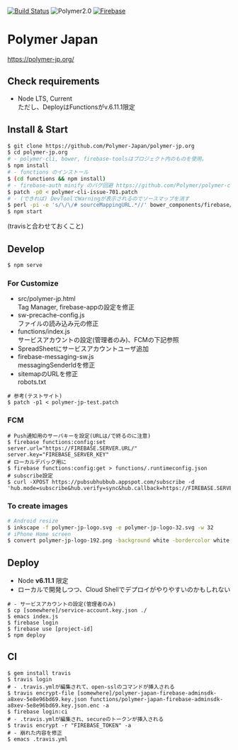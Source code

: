 [![Build Status](https://travis-ci.org/Polymer-Japan/polymer-jp.org.svg?branch=master)](https://travis-ci.org/Polymer-Japan/polymer-jp.org)
![Polymer2.0](https://img.shields.io/badge/Polymer-2.0-blue.svg)
[![Firebase](https://img.shields.io/badge/server-Firebase-orange.svg)](https://firebase.google.com/)

# Polymer Japan

https://polymer-jp.org/

## Check requirements

- Node LTS, Current  
  ただし、DeployはFunctionsがv.6.11.1限定

## Install & Start

```bash
$ git clone https://github.com/Polymer-Japan/polymer-jp.org
$ cd polymer-jp.org
# - polymer-cli, bower, firebase-toolsはプロジェクト内のものを使用。
$ npm install
# - functions のインストール
$ (cd functions && npm install)
# - firebase-auth minify のバグ回避 https://github.com/Polymer/polymer-cli/issues/701
$ patch -p0 < polymer-cli-issue-701.patch
# - (できれば) DevToolでWarningが表示されるのでソースマップを消す
$ perl -pi -e 's/\/\/# sourceMappingURL.*//' bower_components/firebase/firebase-auth.js
$ npm start
```
(travisと合わせておくこと)

## Develop

```bash
$ npm serve
```

### For Customize

- src/polymer-jp.html  
  Tag Manager, firebase-appの設定を修正
- sw-precache-config.js  
  ファイルの読み込み元の修正
- functions/index.js  
  サービスアカウントの設定(管理者のみ)、FCMの下記参照
- SpreadSheetにサービスアカウントユーザ追加
- firebase-messaging-sw.js  
  messagingSenderIdを修正
- sitemapのURLを修正  
  robots.txt

```
# 参考(テストサイト)
$ patch -p1 < polymer-jp-test.patch
```

### FCM

```
# Push通知用のサーバキーを設定(URLは/で終るのに注意)
$ firebase functions:config:set server.url="https://FIREBASE.SERVER.URL/" server.key="FIREBASE_SERVER_KEY"
# ローカルデバック用に
$ firebase functions:config:get > functions/.runtimeconfig.json
# subscribe設定
$ curl -XPOST https://pubsubhubbub.appspot.com/subscribe -d 'hub.mode=subscribe&hub.verify=sync&hub.callback=https://FIREBASE.SERVER.URL/subs&hub.topic=https://FIREBASE.SERVER.URL/feed.xml'
```


### To create images

```bash
# Android resize
$ inkscape -f polymer-jp-logo.svg -e polymer-jp-logo-32.svg -w 32
# iPhone Home screen
$ convert polymer-jp-logo-192.png -background white -bordercolor white -border 12x20 -resize 192x192 polymer-jp-logo-iphone-192.png
```

## Deploy

- Node **v6.11.1** 限定
- ローカルで開発しつつ、Cloud Shellでデプロイがやりやすいのかもしれない

```
# - サービスアカウントの設定(管理者のみ)
$ cp [somewhere]/service-account.key.json ./
$ emacs index.js
$ firebase login
$ firebase use [project-id]
$ npm deploy
```

## CI

```
$ gem install travis
$ travis login
# - .travis.ymlが編集されて、open-sslのコマンドが挿入される
$ travis encrypt-file [somewhere]/polymer-japan-firebase-adminsdk-a8xev-5e8e96bd69.key.json functions/polymer-japan-firebase-adminsdk-a8xev-5e8e96bd69.key.json.enc -a
$ firebase login:ci
# - .travis.ymlが編集され、secureのトークンが挿入される
$ travis encrypt -r "FIREBASE_TOKEN" -a
# - 崩れた内容を修正
$ emacs .travis.yml
```
